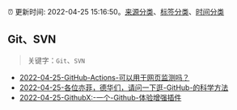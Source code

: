 :alarm_clock: 更新时间: 2022-04-25 15:16:50。[来源分类](../README.md)、[标签分类](../TAGS.md)、[时间分类](../TIMELINE.md)

## Git、SVN


> 关键字：`Git`、`SVN`



- [2022-04-25-GitHub-Actions-可以用于网页监测吗？](https://www.v2ex.com/t/849245) 
- [2022-04-25-各位亦菲，德华们，请问一下逛-GitHub-的科学方法](https://www.v2ex.com/t/849215) 
- [2022-04-25-GithubX:-一个-Github-体验增强插件](https://toutiao.io/k/9tyfzz1) 